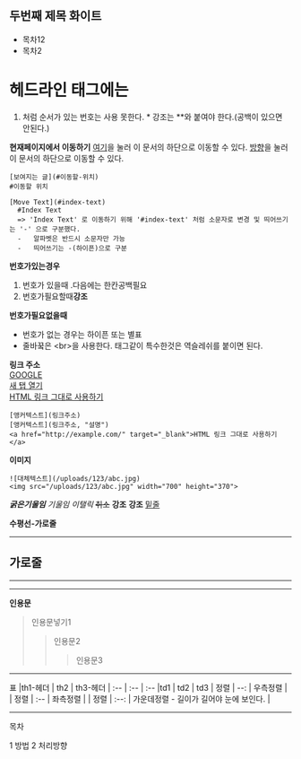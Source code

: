 ## 두번째 제목 화이트
  - 목차12
  - 목차2

# 헤드라인 태그에는
1. 처럼 순서가 있는 번호는 사용 못한다. * 강조는 **와 붙여야 한다.(공백이 있으면 안된다.)

**현재페이지에서 이동하기**
[여기](#1-방법)을 눌러 이 문서의 하단으로 이동할 수 있다.
[방향](#2-처리방향)을 눌러 이 문서의 하단으로 이동할 수 있다.
```
[보여지는 글](#이동할-위치)
#이동할 위치

[Move Text](#index-text)
  #Index Text
  => 'Index Text' 로 이동하기 위해 '#index-text' 처럼 소문자로 변경 및 띄어쓰기는 '-' 으로 구분했다.
  -   알파벳은 반드시 소문자만 가능
  -   띄어쓰기는 -(하이픈)으로 구분
```

**번호가있는경우**
1. 번호가 있을때 .다음에는 한칸공백필요
1. 번호가필요할때**강조**

**번호가필요없을때**
- 번호가 없는 경우는 하이픈 또는 별표
- 줄바꿐은 \<br\>을 사용한다. 태그같이 특수한것은 역슬레쉬를 붙이면 된다.


**링크 주소**<br>
[GOOGLE](https://google.com)<br>
[새 탭 열기](https://www.google.com/, "이걸 누르면 구글로 가요")<br>
<a href="http://example.com/" target="_blank">HTML 링크 그대로 사용하기</a><br>
```
[앵커텍스트](링크주소)
[앵커텍스트](링크주소, "설명")
<a href="http://example.com/" target="_blank">HTML 링크 그대로 사용하기</a>
```

**이미지**
```
![대체텍스트](/uploads/123/abc.jpg)
<img src="/uploads/123/abc.jpg" width="700" height="370">
```

***굵은기울임*** *기울임* _이탤릭_ ~~취소~~ __강조__ **강조** <u>밑줄</u>


**수평선-가로줄**
<hr>

가로줄
---
***
_ _ _




**인용문**
>인용문넣기1
>>인용문2
>>>인용문3

<hr>

표
|th1-헤더 | th2 | th3-헤더
| :-- | :-- | :--
|td1 | td2 | td3
| 정렬 | --: | 우측정렬 |
| 정렬 | :-- | 좌측정렬 |
| 정렬 | :--: | 가운데정렬 - 길이가 길어야 눈에 보인다. |

<hr>
목차

1 방법
2 처리방향